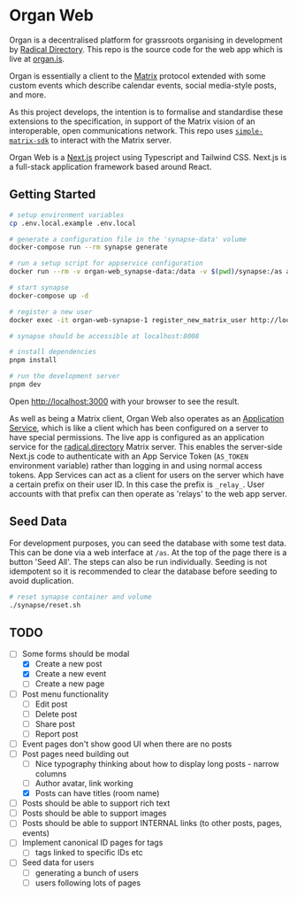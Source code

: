 # Organ Web

Organ is a decentralised platform for grassroots organising in development by [Radical Directory](https://radical.directory). This repo is the source code for the web app which is live at [organ.is](organ.is).

Organ is essentially a client to the [Matrix](https://matrix.org) protocol extended with some custom events which describe calendar events, social media-style posts, and more.

As this project develops, the intention is to formalise and standardise these extensions to the specification, in support of the Matrix vision of an interoperable, open communications network. This repo uses [`simple-matrix-sdk`](https://github.com/meri-leeworthy/simple-matrix-sdk) to interact with the Matrix server.

Organ Web is a [Next.js](https://nextjs.org/) project using Typescript and Tailwind CSS. Next.js is a full-stack application framework based around React.

## Getting Started

``` sh
# setup environment variables
cp .env.local.example .env.local

# generate a configuration file in the 'synapse-data' volume
docker-compose run --rm synapse generate

# run a setup script for appservice configuration
docker run --rm -v organ-web_synapse-data:/data -v $(pwd)/synapse:/as alpine /bin/sh -c "chmod +x /as/setup.sh && /as/setup.sh"

# start synapse
docker-compose up -d

# register a new user
docker exec -it organ-web-synapse-1 register_new_matrix_user http://localhost:8008 -c /data/homeserver.yaml

# synapse should be accessible at localhost:8008

# install dependencies
pnpm install

# run the development server
pnpm dev
```

Open [http://localhost:3000](http://localhost:3000) with your browser to see the result.

As well as being a Matrix client, Organ Web also operates as an [Application Service](https://spec.matrix.org/v1.9/application-service-api/), which is like a client which has been configured on a server to have special permissions. The live app is configured as an application service for the [radical.directory](https://element.radical.directory) Matrix server. This enables the server-side Next.js code to authenticate with an App Service Token (`AS_TOKEN` environment variable) rather than logging in and using normal access tokens. App Services can act as a client for users on the server which have a certain prefix on their user ID. In this case the prefix is `_relay_`. User accounts with that prefix can then operate as 'relays' to the web app server.

## Seed Data

For development purposes, you can seed the database with some test data. This can be done via a web interface at `/as`. At the top of the page there is a button 'Seed All'. The steps can also be run individually. Seeding is not idempotent so it is recommended to clear the database before seeding to avoid duplication.

``` sh
# reset synapse container and volume
./synapse/reset.sh
```

## TODO

- [ ] Some forms should be modal
  - [x] Create a new post
  - [x] Create a new event
  - [ ] Create a new page
- [ ] Post menu functionality
  - [ ] Edit post
  - [ ] Delete post
  - [ ] Share post
  - [ ] Report post
- [ ] Event pages don't show good UI when there are no posts
- [ ] Post pages need building out
  - [ ] Nice typography thinking about how to display long posts - narrow columns
  - [ ] Author avatar, link working
  - [x] Posts can have titles (room name)
- [ ] Posts should be able to support rich text
- [ ] Posts should be able to support images
- [ ] Posts should be able to support INTERNAL links (to other posts, pages, events)
- [ ] Implement canonical ID pages for tags
  - [ ] tags linked to specific IDs etc
- [ ] Seed data for users
  - [ ] generating a bunch of users
  - [ ] users following lots of pages